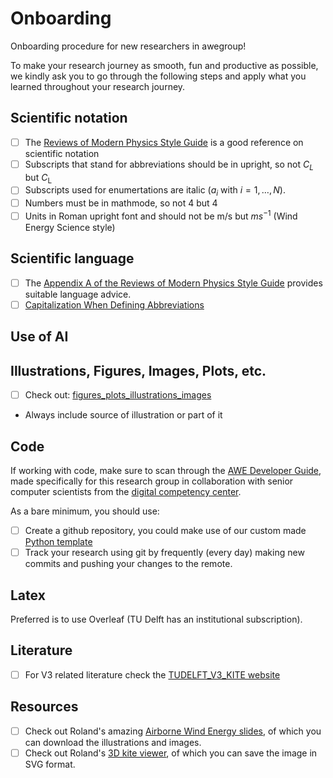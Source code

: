 # Onboarding
Onboarding procedure for new researchers in awegroup!

To make your research journey as smooth, fun and productive as possible, we kindly ask you to go through the following steps and apply what you learned throughout your research journey.

## Scientific notation

- [ ] The [Reviews of Modern Physics Style Guide](https://cdn.journals.aps.org/files/rmpguide.pdf) is a good reference on scientific notation
- [ ] Subscripts that stand for abbreviations should be in upright, so not $C_L$ but $C_\mathrm{L}$
- [ ] Subscripts used for enumertations are italic ($a_i$ with $i=1, \ldots, N$).
- [ ] Numbers must be in mathmode, so not 4 but $4$
- [ ] Units in Roman upright font and should not be m/s but $ms^{-1}$ (Wind Energy Science style)

## Scientific language

- [ ] The [Appendix A of the Reviews of Modern Physics Style Guide](https://cdn.journals.aps.org/files/rmpguapa.pdf) provides suitable language advice.
- [ ] [Capitalization When Defining Abbreviations](https://www.aje.com/arc/editing-tip-capitalization-when-defining-abbreviations)

## Use of AI

## Illustrations, Figures, Images, Plots, etc.

- [ ] Check out: [figures_plots_illustrations_images](https://github.com/awegroup/Onboarding/blob/main/figures_plots_illustrations_images.md)
- Always include source of illustration or part of it


## Code
If working with code, make sure to scan through the [AWE Developer Guide](https://awegroup.github.io/developer-guide/), made specifically for this research group in collaboration with senior computer scientists from the [digital competency center](https://www.tudelft.nl/digital-competence-centre).

As a bare minimum, you should use: 
- [ ] Create a github repository, you could make use of our custom made [Python template](https://github.com/awegroup/template-python)
- [ ] Track your research using git by frequently (every day) making new commits and pushing your changes to the remote.

## Latex
Preferred is to use Overleaf (TU Delft has an institutional subscription). 

## Literature
- [ ] For V3 related literature check the [TUDELFT_V3_KITE website](https://awegroup.github.io/TUDELFT_V3_KITE/)



## Resources
- [ ] Check out Roland's amazing [Airborne Wind Energy slides](https://awecourse.github.io/slides/), of which you can download the illustrations and images.
- [ ] Check out Roland's [3D kite viewer]( https://delftxtools.tudelft.nl/AE4T40_Airborne_Wind_Energy/threejs/kiteV3_static.html), of which you can save the image in SVG format.
